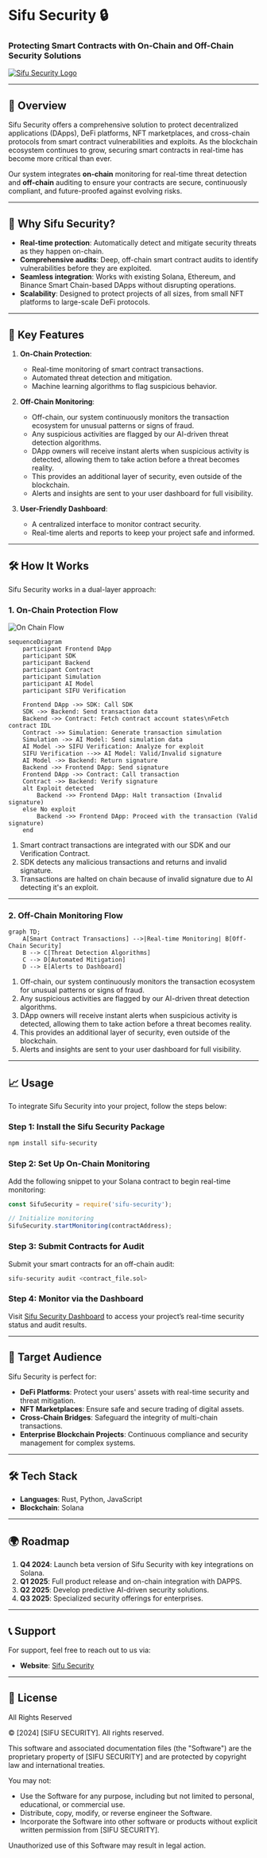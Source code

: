 # Sifu Security 🔒
### Protecting Smart Contracts with On-Chain and Off-Chain Security Solutions

[![Sifu Security Logo](https://sifusecurity.com/logo.png)](https://sifusecurity.com)

---

## 📜 **Overview**

Sifu Security offers a comprehensive solution to protect decentralized applications (DApps), DeFi platforms, NFT marketplaces, and cross-chain protocols from smart contract vulnerabilities and exploits. As the blockchain ecosystem continues to grow, securing smart contracts in real-time has become more critical than ever.

Our system integrates **on-chain** monitoring for real-time threat detection and **off-chain** auditing to ensure your contracts are secure, continuously compliant, and future-proofed against evolving risks.

---

## 🚀 **Why Sifu Security?**

- **Real-time protection**: Automatically detect and mitigate security threats as they happen on-chain.
- **Comprehensive audits**: Deep, off-chain smart contract audits to identify vulnerabilities before they are exploited.
- **Seamless integration**: Works with existing Solana, Ethereum, and Binance Smart Chain-based DApps without disrupting operations.
- **Scalability**: Designed to protect projects of all sizes, from small NFT platforms to large-scale DeFi protocols.

---

## 🎯 **Key Features**

1. **On-Chain Protection**: 
    - Real-time monitoring of smart contract transactions.
    - Automated threat detection and mitigation.
    - Machine learning algorithms to flag suspicious behavior.
   
2. **Off-Chain Monitoring**:
    - Off-chain, our system continuously monitors the transaction ecosystem for unusual patterns or signs of fraud.
    - Any suspicious activities are flagged by our AI-driven threat detection algorithms.
    - DApp owners will receive instant alerts when suspicious activity is detected, allowing them to take action before a threat becomes reality.
    - This provides an additional layer of security, even outside of the blockchain.
    - Alerts and insights are sent to your user dashboard for full visibility.
     
3. **User-Friendly Dashboard**:
    - A centralized interface to monitor contract security.
    - Real-time alerts and reports to keep your project safe and informed.

---

## 🛠️ **How It Works**

Sifu Security works in a dual-layer approach:

### **1. On-Chain Protection Flow**

![On Chain Flow](images/onchain_flow.png)


```mermaid
sequenceDiagram
    participant Frontend DApp
    participant SDK
    participant Backend
    participant Contract
    participant Simulation
    participant AI Model
    participant SIFU Verification
    
    Frontend DApp ->> SDK: Call SDK
    SDK ->> Backend: Send transaction data
    Backend ->> Contract: Fetch contract account states\nFetch contract IDL
    Contract ->> Simulation: Generate transaction simulation
    Simulation ->> AI Model: Send simulation data
    AI Model ->> SIFU Verification: Analyze for exploit
    SIFU Verification -->> AI Model: Valid/Invalid signature
    AI Model ->> Backend: Return signature
    Backend ->> Frontend DApp: Send signature
    Frontend DApp ->> Contract: Call transaction
    Contract ->> Backend: Verify signature
    alt Exploit detected
        Backend ->> Frontend DApp: Halt transaction (Invalid signature)
    else No exploit
        Backend ->> Frontend DApp: Proceed with the transaction (Valid signature)
    end
```

1. Smart contract transactions are integrated with our SDK and our Verification Contract.
2. SDK detects any malicious transactions and returns and invalid signature.
3. Transactions are halted on chain because of invalid signature due to AI detecting it's an exploit.

---

### **2. Off-Chain Monitoring Flow**

```mermaid
graph TD;
    A[Smart Contract Transactions] -->|Real-time Monitoring| B[Off-Chain Security]
    B --> C[Threat Detection Algorithms]
    C --> D[Automated Mitigation]
    D --> E[Alerts to Dashboard]
```

1. Off-chain, our system continuously monitors the transaction ecosystem for unusual patterns or signs of fraud.
2. Any suspicious activities are flagged by our AI-driven threat detection algorithms.
3. DApp owners will receive instant alerts when suspicious activity is detected, allowing them to take action before a threat becomes reality.
4. This provides an additional layer of security, even outside of the blockchain.
5. Alerts and insights are sent to your user dashboard for full visibility.

---

## 📈 **Usage**

To integrate Sifu Security into your project, follow the steps below:

### **Step 1: Install the Sifu Security Package**

```bash
npm install sifu-security
```

### **Step 2: Set Up On-Chain Monitoring**

Add the following snippet to your Solana contract to begin real-time monitoring:

```js
const SifuSecurity = require('sifu-security');

// Initialize monitoring
SifuSecurity.startMonitoring(contractAddress);
```

### **Step 3: Submit Contracts for Audit**

Submit your smart contracts for an off-chain audit:

```bash
sifu-security audit <contract_file.sol>
```

### **Step 4: Monitor via the Dashboard**

Visit [Sifu Security Dashboard](https://dashboard.sifusecurity.com) to access your project’s real-time security status and audit results.

---

## 🎯 **Target Audience**

Sifu Security is perfect for:

- **DeFi Platforms**: Protect your users' assets with real-time security and threat mitigation.
- **NFT Marketplaces**: Ensure safe and secure trading of digital assets.
- **Cross-Chain Bridges**: Safeguard the integrity of multi-chain transactions.
- **Enterprise Blockchain Projects**: Continuous compliance and security management for complex systems.

---

## 🛠️ **Tech Stack**

- **Languages**: Rust, Python, JavaScript
- **Blockchain**: Solana

---

## 🌍 **Roadmap**

1. **Q4 2024**: Launch beta version of Sifu Security with key integrations on Solana.
2. **Q1 2025**: Full product release and on-chain integration with DAPPS.
3. **Q2 2025**: Develop predictive AI-driven security solutions.
4. **Q3 2025**: Specialized security offerings for enterprises.

---


## 📞 **Support**

For support, feel free to reach out to us via:

- **Website**: [Sifu Security](https://sifusecurity.com)

---

## 📜 **License**

All Rights Reserved

© [2024] [SIFU SECURITY]. All rights reserved.

This software and associated documentation files (the "Software") are the proprietary property of [SIFU SECURITY] and are protected by copyright law and international treaties.

You may not:

- Use the Software for any purpose, including but not limited to personal, educational, or commercial use.
- Distribute, copy, modify, or reverse engineer the Software.
- Incorporate the Software into other software or products without explicit written permission from [SIFU SECURITY].

Unauthorized use of this Software may result in legal action.
